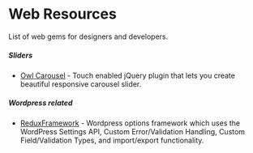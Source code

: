 Web Resources
=============

List of web gems for designers and developers.

##### Sliders

 * [Owl Carousel](http://owlgraphic.com/owlcarousel/index.html) - Touch enabled jQuery plugin that lets you create beautiful responsive carousel slider.


##### Wordpress related
 * [ReduxFramework](https://github.com/ReduxFramework/ReduxFramework) - Wordpress options framework which uses the WordPress Settings API, Custom Error/Validation Handling, Custom Field/Validation Types, and import/export functionality.
